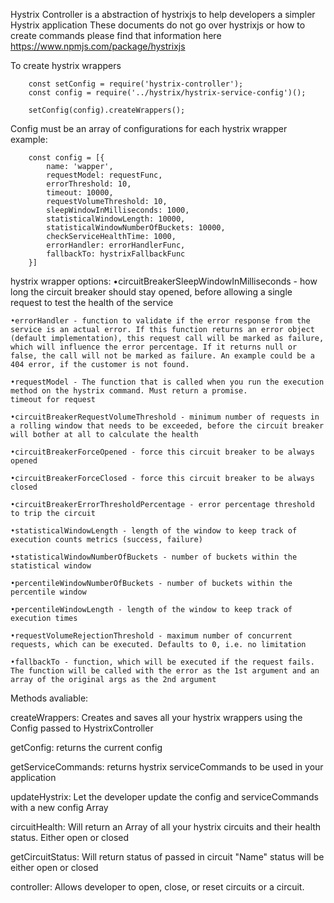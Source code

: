 Hystrix Controller is a abstraction of hystrixjs to help developers a simpler Hystrix application
These documents do not go over hystrixjs or how to create commands please find that information here https://www.npmjs.com/package/hystrixjs

To create hystrix wrappers

```javascipt
    const setConfig = require('hystrix-controller');
    const config = require('../hystrix/hystrix-service-config')();

    setConfig(config).createWrappers();
```

Config must be an array of configurations for each hystrix wrapper
example:
```javascipt
    const config = [{
        name: 'wapper',
        requestModel: requestFunc,
        errorThreshold: 10,
        timeout: 10000,
        requestVolumeThreshold: 10,
        sleepWindowInMilliseconds: 1000,
        statisticalWindowLength: 10000,
        statisticalWindowNumberOfBuckets: 10000,
        checkServiceHealthTime: 1000,
        errorHandler: errorHandlerFunc,
        fallbackTo: hystrixFallbackFunc
    }]
```
hystrix wrapper options:
    •circuitBreakerSleepWindowInMilliseconds - how long the circuit breaker should stay opened, before allowing a single request to test the health of the service

    •errorHandler - function to validate if the error response from the service is an actual error. If this function returns an error object (default implementation), this request call will be marked as failure, which will influence the error percentage. If it returns null or false, the call will not be marked as failure. An example could be a 404 error, if the customer is not found.

    •requestModel - The function that is called when you run the execution method on the hystrix command. Must return a promise.
    timeout for request

    •circuitBreakerRequestVolumeThreshold - minimum number of requests in a rolling window that needs to be exceeded, before the circuit breaker will bother at all to calculate the health
    
    •circuitBreakerForceOpened - force this circuit breaker to be always opened
    
    •circuitBreakerForceClosed - force this circuit breaker to be always closed
    
    •circuitBreakerErrorThresholdPercentage - error percentage threshold to trip the circuit
    
    •statisticalWindowLength - length of the window to keep track of execution counts metrics (success, failure)
    
    •statisticalWindowNumberOfBuckets - number of buckets within the statistical window
    
    •percentileWindowNumberOfBuckets - number of buckets within the percentile window
    
    •percentileWindowLength - length of the window to keep track of execution times
    
    •requestVolumeRejectionThreshold - maximum number of concurrent requests, which can be executed. Defaults to 0, i.e. no limitation
    
    •fallbackTo - function, which will be executed if the request fails. The function will be called with the error as the 1st argument and an array of the original args as the 2nd argument


Methods avaliable:

createWrappers: Creates and saves all your hystrix wrappers using the Config passed to HystrixController 

getConfig: returns the current config

getServiceCommands: returns hystrix serviceCommands to be used in your application

updateHystrix: Let the developer update the config and serviceCommands with a new config Array

circuitHealth: Will return an Array of all your hystrix circuits and their health status. Either open or closed

getCircuitStatus: Will return status of passed in circuit "Name" status will be either open or closed

controller: Allows developer to open, close, or reset circuits or a circuit.